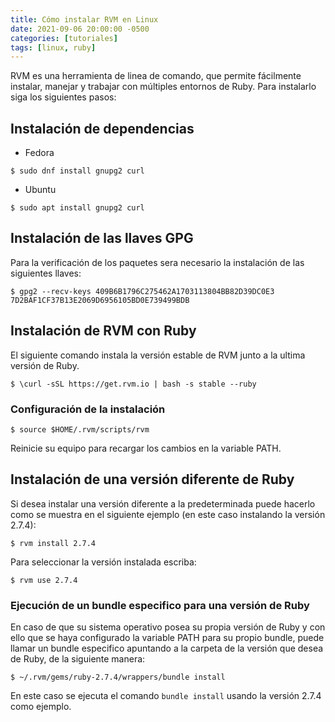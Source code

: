 ```yaml
---
title: Cómo instalar RVM en Linux
date: 2021-09-06 20:00:00 -0500
categories: [tutoriales]
tags: [linux, ruby]
---
```


RVM es una herramienta de linea de comando, que permite fácilmente instalar, manejar y trabajar con múltiples entornos de Ruby. Para instalarlo siga los siguientes pasos:

## Instalación de dependencias

* Fedora

```console
$ sudo dnf install gnupg2 curl
```

* Ubuntu

```console
$ sudo apt install gnupg2 curl
```

## Instalación de las llaves GPG

Para la verificación de los paquetes sera necesario la instalación de las siguientes llaves:

```console
$ gpg2 --recv-keys 409B6B1796C275462A1703113804BB82D39DC0E3 7D2BAF1CF37B13E2069D6956105BD0E739499BDB
```

## Instalación de RVM con Ruby

El siguiente comando instala la versión estable de RVM junto a la ultima versión de Ruby.

```console
$ \curl -sSL https://get.rvm.io | bash -s stable --ruby
```

### Configuración de la instalación

```console
$ source $HOME/.rvm/scripts/rvm
```

Reinicie su equipo para recargar los cambios en la variable PATH.

## Instalación de una versión diferente de Ruby

Si desea instalar una versión diferente a la predeterminada puede hacerlo como se muestra en el siguiente ejemplo (en este caso instalando la versión 2.7.4):

```console
$ rvm install 2.7.4
```

Para seleccionar la versión instalada escriba:

```console
$ rvm use 2.7.4
```

### Ejecución de un bundle especifico para una versión de Ruby

En caso de que su sistema operativo posea su propia versión de Ruby y con ello que se haya configurado la variable PATH para su propio bundle, puede llamar un bundle especifico apuntando a la carpeta de la versión que desea de Ruby, de la siguiente manera:

```console
$ ~/.rvm/gems/ruby-2.7.4/wrappers/bundle install
```

En este caso se ejecuta el comando `bundle install` usando la versión 2.7.4 como ejemplo.